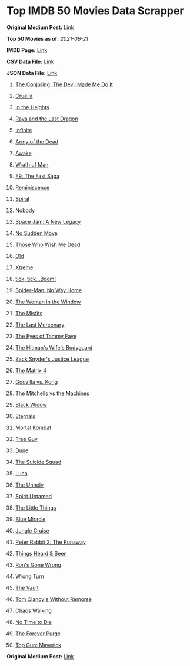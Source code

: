 # Top IMDB 50 Movies Data Scrapper

**Original Medium Post:** [Link](https://medium.com/@nishantsahoo/which-movie-should-i-watch-5c83a3c0f5b1) 

**Top 50 Movies as of:** _2021-06-21_

**IMDB Page:** [Link](http://www.imdb.com/search/title?release_date=2021,2021&title_type=feature)

**CSV Data File:** [Link](/Data/data.csv)

**JSON Data File:** [Link](/Data/data.json)

1. [The Conjuring: The Devil Made Me Do It](https://www.imdb.com/title/tt7069210/?ref_=adv_li_tt)

2. [Cruella](https://www.imdb.com/title/tt3228774/?ref_=adv_li_tt)

3. [In the Heights](https://www.imdb.com/title/tt1321510/?ref_=adv_li_tt)

4. [Raya and the Last Dragon](https://www.imdb.com/title/tt5109280/?ref_=adv_li_tt)

5. [Infinite](https://www.imdb.com/title/tt6654210/?ref_=adv_li_tt)

6. [Army of the Dead](https://www.imdb.com/title/tt0993840/?ref_=adv_li_tt)

7. [Awake](https://www.imdb.com/title/tt10418662/?ref_=adv_li_tt)

8. [Wrath of Man](https://www.imdb.com/title/tt11083552/?ref_=adv_li_tt)

9. [F9: The Fast Saga](https://www.imdb.com/title/tt5433138/?ref_=adv_li_tt)

10. [Reminiscence](https://www.imdb.com/title/tt3272066/?ref_=adv_li_tt)

11. [Spiral](https://www.imdb.com/title/tt10342730/?ref_=adv_li_tt)

12. [Nobody](https://www.imdb.com/title/tt7888964/?ref_=adv_li_tt)

13. [Space Jam: A New Legacy](https://www.imdb.com/title/tt3554046/?ref_=adv_li_tt)

14. [No Sudden Move](https://www.imdb.com/title/tt11525644/?ref_=adv_li_tt)

15. [Those Who Wish Me Dead](https://www.imdb.com/title/tt3215824/?ref_=adv_li_tt)

16. [Old](https://www.imdb.com/title/tt10954652/?ref_=adv_li_tt)

17. [Xtreme](https://www.imdb.com/title/tt11658120/?ref_=adv_li_tt)

18. [tick, tick...Boom!](https://www.imdb.com/title/tt8721424/?ref_=adv_li_tt)

19. [Spider-Man: No Way Home](https://www.imdb.com/title/tt10872600/?ref_=adv_li_tt)

20. [The Woman in the Window](https://www.imdb.com/title/tt6111574/?ref_=adv_li_tt)

21. [The Misfits](https://www.imdb.com/title/tt4876134/?ref_=adv_li_tt)

22. [The Last Mercenary](https://www.imdb.com/title/tt12808182/?ref_=adv_li_tt)

23. [The Eyes of Tammy Faye](https://www.imdb.com/title/tt9115530/?ref_=adv_li_tt)

24. [The Hitman's Wife's Bodyguard](https://www.imdb.com/title/tt8385148/?ref_=adv_li_tt)

25. [Zack Snyder's Justice League](https://www.imdb.com/title/tt12361974/?ref_=adv_li_tt)

26. [The Matrix 4](https://www.imdb.com/title/tt10838180/?ref_=adv_li_tt)

27. [Godzilla vs. Kong](https://www.imdb.com/title/tt5034838/?ref_=adv_li_tt)

28. [The Mitchells vs the Machines](https://www.imdb.com/title/tt7979580/?ref_=adv_li_tt)

29. [Black Widow](https://www.imdb.com/title/tt3480822/?ref_=adv_li_tt)

30. [Eternals](https://www.imdb.com/title/tt9032400/?ref_=adv_li_tt)

31. [Mortal Kombat](https://www.imdb.com/title/tt0293429/?ref_=adv_li_tt)

32. [Free Guy](https://www.imdb.com/title/tt6264654/?ref_=adv_li_tt)

33. [Dune](https://www.imdb.com/title/tt1160419/?ref_=adv_li_tt)

34. [The Suicide Squad](https://www.imdb.com/title/tt6334354/?ref_=adv_li_tt)

35. [Luca](https://www.imdb.com/title/tt12801262/?ref_=adv_li_tt)

36. [The Unholy](https://www.imdb.com/title/tt9419056/?ref_=adv_li_tt)

37. [Spirit Untamed](https://www.imdb.com/title/tt11084896/?ref_=adv_li_tt)

38. [The Little Things](https://www.imdb.com/title/tt10016180/?ref_=adv_li_tt)

39. [Blue Miracle](https://www.imdb.com/title/tt7084386/?ref_=adv_li_tt)

40. [Jungle Cruise](https://www.imdb.com/title/tt0870154/?ref_=adv_li_tt)

41. [Peter Rabbit 2: The Runaway](https://www.imdb.com/title/tt8376234/?ref_=adv_li_tt)

42. [Things Heard & Seen](https://www.imdb.com/title/tt10962368/?ref_=adv_li_tt)

43. [Ron's Gone Wrong](https://www.imdb.com/title/tt7504818/?ref_=adv_li_tt)

44. [Wrong Turn](https://www.imdb.com/title/tt9110170/?ref_=adv_li_tt)

45. [The Vault](https://www.imdb.com/title/tt9742794/?ref_=adv_li_tt)

46. [Tom Clancy's Without Remorse](https://www.imdb.com/title/tt0499097/?ref_=adv_li_tt)

47. [Chaos Walking](https://www.imdb.com/title/tt2076822/?ref_=adv_li_tt)

48. [No Time to Die](https://www.imdb.com/title/tt2382320/?ref_=adv_li_tt)

49. [The Forever Purge](https://www.imdb.com/title/tt10327252/?ref_=adv_li_tt)

50. [Top Gun: Maverick](https://www.imdb.com/title/tt1745960/?ref_=adv_li_tt)

**Original Medium Post:** [Link](https://medium.com/@nishantsahoo/which-movie-should-i-watch-5c83a3c0f5b1) 

